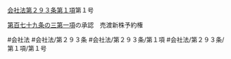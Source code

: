[会社法第２９３条第１項](会社法＿＿＿＿第２９３条第１項)第１号

[第百七十九条の三第一項](会社法＿＿＿＿第１７９条の３第１項)の承認　売渡新株予約権


#会社法
#会社法/第２９３条
#会社法/第２９３条/第１項
#会社法/第２９３条/第１項/第１号
